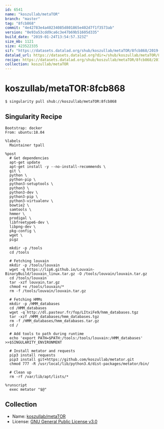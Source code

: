```yaml
---
id: 6541
name: "koszullab/metaTOR"
branch: "master"
tag: "8fcb868"
commit: "4e42783e4a40234085d801865e402d7f1f3573ab"
version: "0e93a53cdd9ca6c3e47b69b51605d335"
build_date: "2019-01-24T13:54:57.323Z"
size_mb: 1121
size: 423522335
sif: "https://datasets.datalad.org/shub/koszullab/metaTOR/8fcb868/2019-01-24-4e42783e-0e93a53c/0e93a53cdd9ca6c3e47b69b51605d335.simg"
datalad_url: https://datasets.datalad.org?dir=/shub/koszullab/metaTOR/8fcb868/2019-01-24-4e42783e-0e93a53c/
recipe: https://datasets.datalad.org/shub/koszullab/metaTOR/8fcb868/2019-01-24-4e42783e-0e93a53c/Singularity
collection: koszullab/metaTOR
---
```


# koszullab/metaTOR:8fcb868

```bash
$ singularity pull shub://koszullab/metaTOR:8fcb868
```

## Singularity Recipe

```singularity
Bootstrap: docker
From: ubuntu:18.04

%labels
  Maintainer tpall

%post
  # Get dependencies
  apt-get update
  apt-get install -y --no-install-recommends \
  git \
  python \
  python-pip \
  python3-setuptools \
  python3 \
  python3-dev \
  python3-pip \
  python3-virtualenv \
  bowtie2 \
  samtools \
  hmmer \
  prodigal \
  libfreetype6-dev \
  libpng-dev \
  pkg-config \
  wget \
  pigz
  
  mkdir -p /tools
  cd /tools
  
  # Fetching louvain
  mkdir -p /tools/louvain
  wget -q https://lip6.github.io/Louvain-BinaryBuild/louvain_linux.tar.gz -O /tools/louvain/louvain.tar.gz
  cd /tools/louvain
  tar -xzf louvain.tar.gz
  chmod +x /tools/louvain/*
  rm -f /tools/louvain/louvain.tar.gz
  
  # Fetching HMMs
  mkdir -p /HMM_databases
  cd /HMM_databases
  wget -q http://dl.pasteur.fr/fop/LItxiFe9/hmm_databases.tgz
  tar -xzf /HMM_databases/hmm_databases.tgz
  rm -f /HMM_databases/hmm_databases.tar.gz
  cd /
  
  # Add tools to path during runtime
  echo 'export PATH=$PATH:/tools:/tools/louvain:/HMM_databases' >>$SINGULARITY_ENVIRONMENT
  
  # Install metator and requests
  pip3 install requests
  pip3 install git+https://github.com/koszullab/metator.git
  chmod 777 -R /usr/local/lib/python3.6/dist-packages/metator/bin/

  # Clean up
  rm -rf /var/lib/apt/lists/*

%runscript
  exec metator "$@"
```

## Collection

 - Name: [koszullab/metaTOR](https://github.com/koszullab/metaTOR)
 - License: [GNU General Public License v3.0](https://api.github.com/licenses/gpl-3.0)


